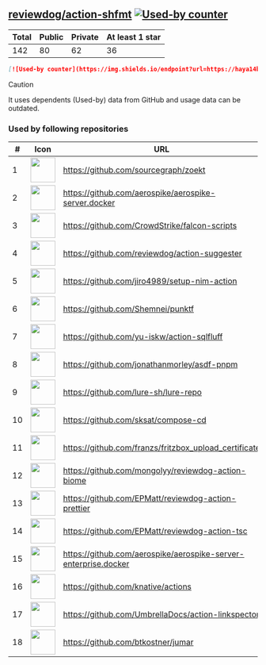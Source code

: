 





## [reviewdog/action-shfmt](https://github.com/reviewdog/action-shfmt) [![Used-by counter](https://img.shields.io/endpoint?url=https://haya14busa.github.io/github-used-by/data/reviewdog/action-shfmt/shieldsio.json)](https://github.com/haya14busa/github-used-by/tree/main/repo/reviewdog/action-shfmt)

| Total | Public | Private | At least 1 star
| ----- | ------ | ------- | ---------------
| 142 | 80 | 62 | 36 |

```md
[![Used-by counter](https://img.shields.io/endpoint?url=https://haya14busa.github.io/github-used-by/data/reviewdog/action-shfmt/shieldsio.json)](https://github.com/haya14busa/github-used-by/tree/main/repo/reviewdog/action-shfmt)
```

> [!CAUTION]
> It uses dependents (Used-by) data from GitHub and usage data can be outdated.

### Used by following repositories

| # | Icon | URL | Stars |
| -- | -- | -- | -- | 
|1|<img src="https://github.com/sourcegraph.png" width=50 height=50>|https://github.com/sourcegraph/zoekt|560|
|2|<img src="https://github.com/aerospike.png" width=50 height=50>|https://github.com/aerospike/aerospike-server.docker|141|
|3|<img src="https://github.com/CrowdStrike.png" width=50 height=50>|https://github.com/CrowdStrike/falcon-scripts|136|
|4|<img src="https://github.com/reviewdog.png" width=50 height=50>|https://github.com/reviewdog/action-suggester|102|
|5|<img src="https://github.com/jiro4989.png" width=50 height=50>|https://github.com/jiro4989/setup-nim-action|101|
|6|<img src="https://github.com/Shemnei.png" width=50 height=50>|https://github.com/Shemnei/punktf|80|
|7|<img src="https://github.com/yu-iskw.png" width=50 height=50>|https://github.com/yu-iskw/action-sqlfluff|66|
|8|<img src="https://github.com/jonathanmorley.png" width=50 height=50>|https://github.com/jonathanmorley/asdf-pnpm|64|
|9|<img src="https://github.com/lure-sh.png" width=50 height=50>|https://github.com/lure-sh/lure-repo|52|
|10|<img src="https://github.com/sksat.png" width=50 height=50>|https://github.com/sksat/compose-cd|41|
|11|<img src="https://github.com/franzs.png" width=50 height=50>|https://github.com/franzs/fritzbox_upload_certificate|40|
|12|<img src="https://github.com/mongolyy.png" width=50 height=50>|https://github.com/mongolyy/reviewdog-action-biome|22|
|13|<img src="https://github.com/EPMatt.png" width=50 height=50>|https://github.com/EPMatt/reviewdog-action-prettier|22|
|14|<img src="https://github.com/EPMatt.png" width=50 height=50>|https://github.com/EPMatt/reviewdog-action-tsc|19|
|15|<img src="https://github.com/aerospike.png" width=50 height=50>|https://github.com/aerospike/aerospike-server-enterprise.docker|15|
|16|<img src="https://github.com/knative.png" width=50 height=50>|https://github.com/knative/actions|11|
|17|<img src="https://github.com/UmbrellaDocs.png" width=50 height=50>|https://github.com/UmbrellaDocs/action-linkspector|7|
|18|<img src="https://github.com/btkostner.png" width=50 height=50>|https://github.com/btkostner/jumar|5|
